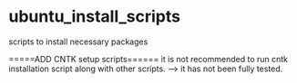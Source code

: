# ubuntu_install_scripts
scripts to install necessary packages

=====ADD CNTK setup scripts======
it is not recommended to run cntk installation script along with other scripts. --> it has not been fully tested. 
